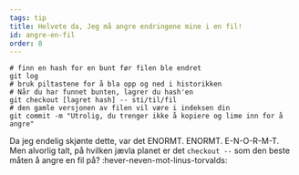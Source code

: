 ```yaml
---
tags: tip
title: Helvete da, Jeg må angre endringene mine i en fil! 
id: angre-en-fil
order: 8
---
```


```git
# finn en hash for en bunt før filen ble endret 
git log
# bruk piltastene for å bla opp og ned i historikken 
# Når du har funnet bunten, lagrer du hash'en 
git checkout [lagret hash] -- sti/til/fil
# den gamle versjonen av filen vil være i indeksen din 
git commit -m "Utrolig, du trenger ikke å kopiere og lime inn for å angre"
```


Da jeg endelig skjønte dette, var det ENORMT. ENORMT. E-N-O-R-M-T. Men alvorlig talt, på hvilken jævla planet er det `checkout --` som den beste måten å angre en fil på? :hever-neven-mot-linus-torvalds: 